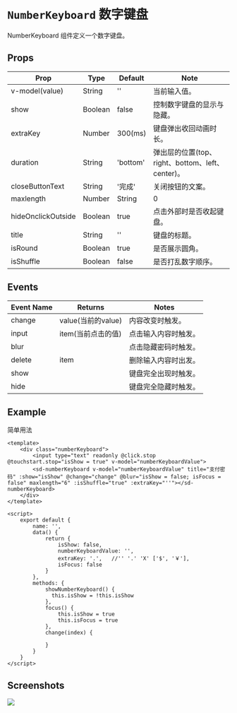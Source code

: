 # `NumberKeyboard` 数字键盘
NumberKeyboard 组件定义一个数字键盘。

## Props
| Prop | Type | Default | Note |
|---|---|---|---|
| v-model(value) | String | '' | 当前输入值。
| show | Boolean | false | 控制数字键盘的显示与隐藏。
| extraKey | Number | 300(ms) | 键盘弹出收回动画时长。
| duration | String | 'bottom' | 弹出层的位置(top、right、bottom、left、center)。
| closeButtonText | String | '完成' | 关闭按钮的文案。
| maxlength | Number | String | 0 | 输入值最大长度。
| hideOnclickOutside | Boolean | true | 点击外部时是否收起键盘。
| title | String | '' | 键盘的标题。
| isRound | Boolean | true | 是否展示圆角。
| isShuffle | Boolean | false | 是否打乱数字顺序。

## Events
| Event Name | Returns | Notes |
|---|---|---|
| change | value(当前的value) | 内容改变时触发。
| input | item(当前点击的值) | 点击输入内容时触发。
| blur |  | 点击隐藏密码时触发。
| delete | item | 删除输入内容时出发。
| show |  | 键盘完全出现时触发。
| hide |  | 键盘完全隐藏时触发。

<!--
## Methods
None.

## Static Props
None.

## Static Methods
None.
-->

## Example
简单用法
```
<template>
    <div class="numberKeyboard">
        <input type="text" readonly @click.stop @touchstart.stop="isShow = true" v-model="numberKeyboardValue">
        <sd-numberKeyboard v-model="numberKeyboardValue" title="支付密码" :show="isShow" @change="change" @blur="isShow = false; isFocus = false" maxlength="6" :isShuffle="true" :extraKey="''"></sd-numberKeyboard>
    </div>
</template>

<script>
    export default {
        name: '',
        data() {
            return {
                isShow: false,
                numberKeyboardValue: '',
                extraKey: '.',   //'' '.' 'X' ['$', '￥'],
                isFocus: false
            }
        },
        methods: {
            showNumberKeyboard() {
              this.isShow = !this.isShow
            },
            focus() {
                this.isShow = true
                this.isFocus = true
            },
            change(index) {

            }
        }
    }
</script>

```
## Screenshots
![](https://rightinhome.oss-cn-hangzhou.aliyuncs.com/jlbk_xcx/2020/08/10/1597039108025.gif)

